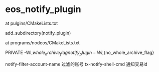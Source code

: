 # eos_notify_plugin

at pulgins/CMakeLists.txt 

add_subdirectory(notify_plugin) 


at programs/nodeos/CMakeLists.txt

PRIVATE -Wl,${whole_archive_flag} notify_plugin               -Wl,${no_whole_archive_flag}


notify-filter-account-name 过滤的账号
tx-notify-shell-cmd 通知交易id
